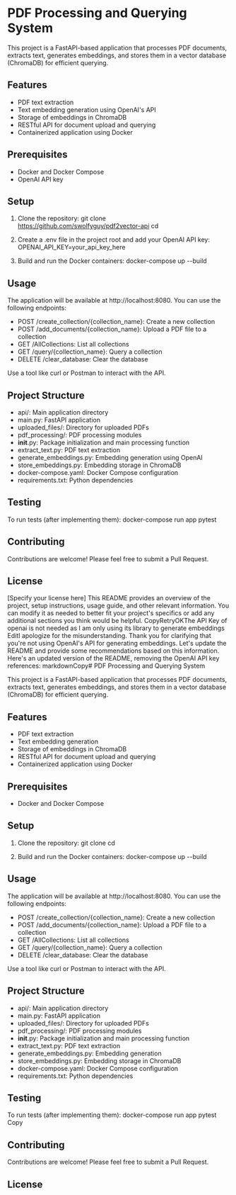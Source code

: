 # PDF Processing and Querying System

This project is a FastAPI-based application that processes PDF documents, extracts text, generates embeddings, and stores them in a vector database (ChromaDB) for efficient querying.

## Features

- PDF text extraction
- Text embedding generation using OpenAI's API
- Storage of embeddings in ChromaDB
- RESTful API for document upload and querying
- Containerized application using Docker

## Prerequisites

- Docker and Docker Compose
- OpenAI API key

## Setup

1. Clone the repository:
git clone https://github.com/swolfyguy/pdf2vector-api
cd <project-directory>

2. Create a .env file in the project root and add your OpenAI API key:
OPENAI_API_KEY=your_api_key_here

3. Build and run the Docker containers:
docker-compose up --build

## Usage

The application will be available at http://localhost:8080. You can use the following endpoints:

- POST /create_collection/{collection_name}: Create a new collection
- POST /add_documents/{collection_name}: Upload a PDF file to a collection
- GET /AllCollections: List all collections
- GET /query/{collection_name}: Query a collection
- DELETE /clear_database: Clear the database

Use a tool like curl or Postman to interact with the API.

## Project Structure

- api/: Main application directory
- main.py: FastAPI application
- uploaded_files/: Directory for uploaded PDFs
- pdf_processing/: PDF processing modules
- __init__.py: Package initialization and main processing function
- extract_text.py: PDF text extraction
- generate_embeddings.py: Embedding generation using OpenAI
- store_embeddings.py: Embedding storage in ChromaDB
- docker-compose.yaml: Docker Compose configuration
- requirements.txt: Python dependencies

## Testing

To run tests (after implementing them):
docker-compose run app pytest

## Contributing

Contributions are welcome! Please feel free to submit a Pull Request.

## License

[Specify your license here]
This README provides an overview of the project, setup instructions, usage guide, and other relevant information. You can modify it as needed to better fit your project's specifics or add any additional sections you think would be helpful. CopyRetryOKThe API Key of openai is not needed as I am only using its library to generate embeddings EditI apologize for the misunderstanding. Thank you for clarifying that you're not using OpenAI's API for generating embeddings. Let's update the README and provide some recommendations based on this information.
Here's an updated version of the README, removing the OpenAI API key references:
markdownCopy# PDF Processing and Querying System

This project is a FastAPI-based application that processes PDF documents, extracts text, generates embeddings, and stores them in a vector database (ChromaDB) for efficient querying.

## Features

- PDF text extraction
- Text embedding generation
- Storage of embeddings in ChromaDB
- RESTful API for document upload and querying
- Containerized application using Docker

## Prerequisites

- Docker and Docker Compose

## Setup

1. Clone the repository:
git clone <repository-url>
cd <project-directory>

2. Build and run the Docker containers:
docker-compose up --build

## Usage

The application will be available at http://localhost:8080. You can use the following endpoints:

- POST /create_collection/{collection_name}: Create a new collection
- POST /add_documents/{collection_name}: Upload a PDF file to a collection
- GET /AllCollections: List all collections
- GET /query/{collection_name}: Query a collection
- DELETE /clear_database: Clear the database

Use a tool like curl or Postman to interact with the API.

## Project Structure

- api/: Main application directory
- main.py: FastAPI application
- uploaded_files/: Directory for uploaded PDFs
- pdf_processing/: PDF processing modules
- __init__.py: Package initialization and main processing function
- extract_text.py: PDF text extraction
- generate_embeddings.py: Embedding generation
- store_embeddings.py: Embedding storage in ChromaDB
- docker-compose.yaml: Docker Compose configuration
- requirements.txt: Python dependencies

## Testing

To run tests (after implementing them):
docker-compose run app pytest
Copy
## Contributing

Contributions are welcome! Please feel free to submit a Pull Request.

## License
